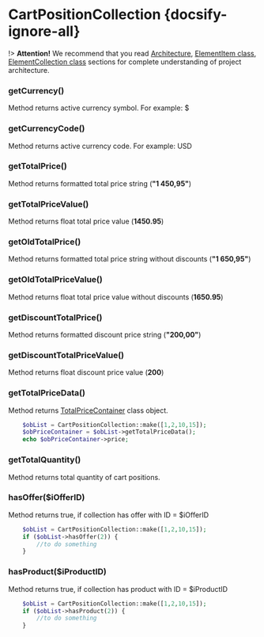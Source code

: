 # CartPositionCollection {docsify-ignore-all}

!> **Attention!**  We recommend that you read [Architecture](home.md#architecture), [ElementItem class](item-class/item-class.md),
[ElementCollection class](collection-class/collection-class.md) sections for complete understanding of  project architecture.

### getCurrency()

Method returns active currency symbol. For example: $

### getCurrencyCode()

Method returns active currency code. For example: USD

### getTotalPrice()

Method returns formatted total price string (**"1 450,95"**)

### getTotalPriceValue()

Method returns float total price value (**1450.95**)

### getOldTotalPrice()

Method returns formatted total price string without discounts (**"1 650,95"**)

### getOldTotalPriceValue()

Method returns float total price value without discounts (**1650.95**)

### getDiscountTotalPrice()

Method returns formatted discount price string (**"200,00"**)

### getDiscountTotalPriceValue()

Method returns float discount price value (**200**)

### getTotalPriceData()

Method returns [TotalPriceContainer](modules/price-container/home.md#totalpricecontainer) class object.
```php
    $obList = CartPositionCollection::make([1,2,10,15]);
    $obPriceContainer = $obList->getTotalPriceData();
    echo $obPriceContainer->price;
```

### getTotalQuantity()

Method returns total quantity of cart positions.

### hasOffer($iOfferID)

Method returns true, if collection has offer with ID = $iOfferID
```php
    $obList = CartPositionCollection::make([1,2,10,15]);
    if ($obList->hasOffer(2)) {
        //to do something
    }
```

### hasProduct($iProductID)

Method returns true, if collection has product with ID = $iProductID
```php
    $obList = CartPositionCollection::make([1,2,10,15]);
    if ($obList->hasProduct(2)) {
        //to do something
    }
```
